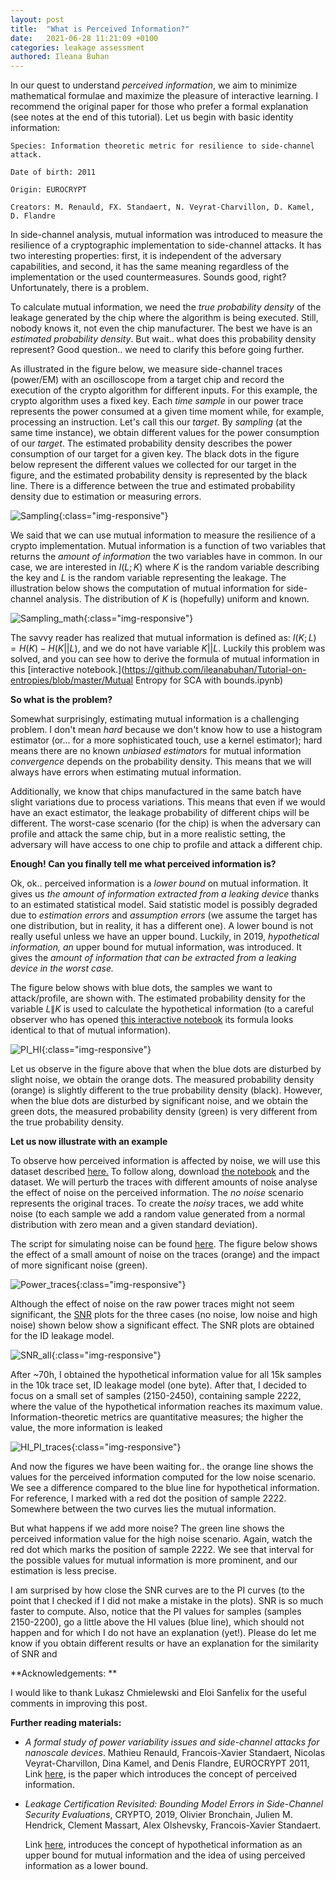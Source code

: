 ```yaml
---
layout: post
title:  "What is Perceived Information?"
date:   2021-06-28 11:21:09 +0100
categories: leakage assessment
authored: Ileana Buhan
---
```


In our quest to understand *perceived information*, we aim to minimize mathematical formulae and maximize the pleasure of interactive learning. I recommend the original paper for those who prefer a formal explanation (see notes at the end of this tutorial). Let us begin with basic identity information:

`Species: Information theoretic metric for resilience to side-channel attack. 
`

`Date of birth: 2011`

`Origin: EUROCRYPT`

`Creators: M. Renauld, FX. Standaert, N. Veyrat-Charvillon, D. Kamel, D. Flandre`

In side-channel analysis, mutual information was introduced to measure the resilience of a cryptographic implementation to side-channel attacks. It has two interesting properties: first, it is independent of the adversary capabilities, and second, it has the same meaning regardless of the implementation or the used countermeasures. Sounds good, right? Unfortunately, there is a problem. 

To calculate mutual information, we need the *true probability density* of the leakage generated by the chip where the algorithm is being executed. Still, nobody knows it, not even the chip manufacturer. The best we have is an *estimated probability density*. But wait.. what does this probability density represent? Good question.. we need to clarify this before going further.  

As illustrated in the figure below, we measure side-channel traces (power/EM) with an oscilloscope from a target chip and record the execution of the crypto algorithm for different inputs. For this example, the crypto algorithm uses a fixed key. Each *time sample* in our power trace represents the power consumed at a given time moment while, for example, processing an instruction. Let's call this our *target*. By *sampling* (at the same time instance), we obtain different values for the power consumption of our *target*. The estimated probability density describes the power consumption of our target for a given key. The black dots in the figure below represent the different values we collected for our target in the figure, and the estimated probability density is represented by the black line. There is a difference between the true and estimated probability density due to estimation or measuring errors.

![Sampling]({{site.url}}/assets/img/PI-tutorial/Sampling.png){:class="img-responsive"}

We said that we can use mutual information to measure the resilience of a crypto implementation. Mutual information is a function of two variables that returns the *amount of information* the two variables have in common.   In our case, we are interested in $I(L;K)$ where  $K$ is the random variable describing the key and $L$ is the random variable representing the leakage. The illustration below shows the computation of mutual information for side-channel analysis. The distribution of $K$ is (hopefully) uniform and known. 

![Sampling_math]({{site.url}}/assets/img/PI-tutorial/MI_SCA.png){:class="img-responsive"} 

The savvy reader has realized that mutual information is defined as: $I(K;L)=H(K)-H(K||L)$, and we do not have variable $K||L$. Luckily this problem was solved, and you can see how to derive the formula of mutual information in this [interactive notebook.](https://github.com/ileanabuhan/Tutorial-on-entropies/blob/master/Mutual Entropy for SCA  with bounds.ipynb) 

**So what is the problem?**

Somewhat surprisingly, estimating mutual information is a challenging problem. I don't mean *hard* because we don't know how to use a histogram estimator (or... for a more sophisticated touch, use a kernel estimator); hard means there are no known *unbiased estimators* for mutual information *convergence* depends on the probability density. This means that we will always have errors when estimating mutual information. 

Additionally, we know that chips manufactured in the same batch have slight variations due to process variations. This means that even if we would have an exact estimator, the leakage probability of different chips will be different. The worst-case scenario (for the chip) is when the adversary can profile and attack the same chip, but in a more realistic setting, the adversary will have access to one chip to profile and attack a different chip.

**Enough!  Can you finally tell me what perceived information is?**

Ok, ok.. perceived information is a *lower bound* on mutual information. It gives us *the amount of information extracted from a leaking device* thanks to an estimated statistical model. Said statistic model is possibly degraded due to *estimation errors* and *assumption errors* (we assume the target has one distribution, but in reality, it has a different one). A lower bound is not really useful unless we have an upper bound. Luckily, in 2019, *hypothetical information, an* upper bound for mutual information, was introduced. It gives the *amount of information that can be extracted from a leaking device in the worst case.*

The figure below shows with  blue dots, the samples we want to attack/profile, are shown with. The estimated probability density for the variable $L\|K$  is used to calculate the hypothetical information (to a careful observer who has opened [this interactive notebook](https://github.com/ileanabuhan/Tutorial-on-entropies/blob/master/Mutual%20Entropy%20for%20SCA%20%20with%20bounds.ipynb) its formula looks identical to that of mutual information). 

![PI_HI]({{site.url}}/assets/img/PI-tutorial/PI_HI.png){:class="img-responsive"} 

Let us observe in the figure above that when the blue dots are disturbed by slight noise, we obtain the orange dots. The measured probability density (orange) is slightly different to the true probability density (black). However, when the blue dots are disturbed by significant noise, and we obtain the green dots, the measured probability density (green) is  very different from the true probability density. 

**Let us now illustrate with an example**

To observe how perceived information is affected by noise, we will use this dataset described [here.](https://ileanabuhan.github.io/general/2021/05/07/SNR-tutorial.html) To follow along, download [the notebook](https://github.com/ileanabuhan/LeakageAssessment/blob/main/What_is_PI.ipynb) and the dataset. We will perturb the traces with different amounts of noise analyse the effect of noise on the perceived information. The *no noise* scenario represents the original traces. To create the *noisy* traces, we add white noise (to each sample we add a random value generated from a normal distribution with zero mean and a given standard deviation). 

The script for simulating noise can be found [here](https://github.com/ileanabuhan/LeakageAssessment/blob/main/Adding_simulation_noise.ipynb). The figure below shows the effect of a small amount of noise on the traces (orange) and the impact of more significant noise (green).

![Power_traces]({{site.url}}/assets/img/PI-tutorial/Power_traces.png){:class="img-responsive"} 

Although the effect of noise on the raw power traces might not seem significant, the [SNR](https://ileanabuhan.github.io/general/2021/05/07/SNR-tutorial.html) plots for the three cases (no noise, low noise and high noise) shown below show a significant effect. The SNR plots are obtained for the ID leakage model. 

![SNR_all]({{site.url}}/assets/img/PI-tutorial/SNR_all.png){:class="img-responsive"} 

After ~70h, I obtained the hypothetical information value for all 15k samples in the 10k trace set, ID leakage model (one byte). After that,  I decided to focus on a small set of samples (2150-2450), containing sample 2222, where the value of the hypothetical information reaches its maximum value. Information-theoretic metrics are quantitative measures; the higher the value, the more information is leaked 

![HI_PI_traces]({{site.url}}/assets/img/PI-tutorial/HI_PI_traces.png){:class="img-responsive"} 

And now the figures we have been waiting for.. the orange line shows the values for the perceived information computed for the low noise scenario. We see a difference compared to the blue line for hypothetical information. For reference, I marked with a red dot the position of sample 2222. Somewhere between the two curves lies the mutual information. 

But what happens if we add more noise?  The green line shows the perceived information value for the high noise scenario. Again, watch the red dot which marks the position of sample 2222. We see that interval for the possible values for mutual information is more prominent, and our estimation is less precise.

I am surprised by how close the SNR curves are to the PI curves (to the point that I checked if I did not make a mistake in the plots). SNR is so much faster to compute. Also, notice that the PI values for samples (samples 2150-2200), go a little above the HI values (blue line), which should not happen and for which I do not have an explanation (yet!).  Please do let me know if you obtain different results or have an explanation for the similarity of SNR and 

**Acknowledgements: **

I would like to thank Lukasz  Chmielewski and Eloi Sanfelix for the useful comments in improving this post. 

**Further reading materials:**

- *A formal study of power variability issues and side-channel attacks for nanoscale devices*. Mathieu Renauld, Francois-Xavier Standaert, Nicolas Veyrat-Charvillon, Dina Kamel, and Denis Flandre, EUROCRYPT 2011,  Link [here](https://link.springer.com/chapter/10.1007/978-3-642-20465-4_8), is the paper which introduces the concept of perceived information. 

- *Leakage Certification Revisited: Bounding Model Errors in Side-Channel Security Evaluations*, CRYPTO, 2019, Olivier Bronchain,  Julien M. Hendrick, Clement Massart, Alex Olshevsky, Francois-Xavier Standaert. 

  Link [here](https://link.springer.com/chapter/10.1007/978-3-030-26948-7_25), introduces the concept of hypothetical information as an upper bound for mutual information and the idea of using perceived information as a lower bound.

  

  

